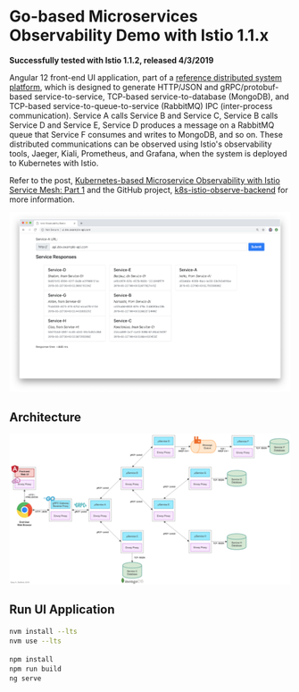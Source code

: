 # Go-based Microservices Observability Demo with Istio 1.1.x

**Successfully tested with Istio 1.1.2, released 4/3/2019**

Angular 12 front-end UI application, part of a [reference distributed system platform](https://github.com/garystafford/k8s-istio-observe-backend), which is designed to generate HTTP/JSON and gRPC/protobuf-based service-to-service, TCP-based service-to-database (MongoDB), and TCP-based service-to-queue-to-service (RabbitMQ) IPC (inter-process communication). Service A calls Service B and Service C, Service B calls Service D and Service E, Service D produces a message on a RabbitMQ queue that Service F consumes and writes to MongoDB, and so on. These distributed communications can be observed using Istio's observability tools, Jaeger, Kiali, Prometheus, and Grafana, when the system is deployed to Kubernetes with Istio.

Refer to the post, [Kubernetes-based Microservice Observability with Istio Service Mesh: Part 1](https://wp.me/p1RD28-6fL) and the GitHub project, [k8s-istio-observe-backend](https://github.com/garystafford/k8s-istio-observe-backend) for more information.

![preview](pics/ui_v2.png)

## Architecture

![Architecture Diagram](pics/Golang-Service-Diagram-with-gRPC.png)

## Run UI Application

```bash
nvm install --lts
nvm use --lts

npm install
npm run build
ng serve
```
